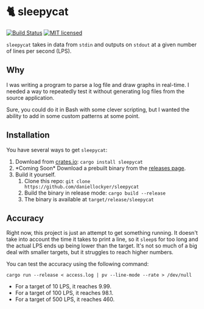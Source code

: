 # :cat2: sleepycat

[![Build Status](https://travis-ci.com/daniellockyer/sleepycat.svg?branch=master)](https://travis-ci.com/daniellockyer/sleepycat)
[![MIT licensed](https://img.shields.io/badge/license-MIT-blue.svg)](./LICENSE)

`sleepycat` takes in data from `stdin` and outputs on `stdout` at a given number of lines per second (LPS).

## Why

I was writing a program to parse a log file and draw graphs in real-time. I needed a way to repeatedly test it without generating log files from the source application.

Sure, you could do it in Bash with some clever scripting, but I wanted the ability to add in some custom patterns at some point.

## Installation

You have several ways to get `sleepycat`:

1. Download from [crates.io](https://crates.io/crates/sleepycat): `cargo install sleepycat`
2. \*Coming Soon\* Download a prebuilt binary from the [releases page](https://github.com/daniellockyer/sleepycat/releases).
3. Build it yourself.
    1. Clone this repo: `git clone https://github.com/daniellockyer/sleepycat`
    2. Build the binary in release mode: `cargo build --release`
    3. The binary is available at `target/release/sleepycat`

## Accuracy

Right now, this project is just an attempt to get something running. It doesn't take into account the time it takes to print a line, so it `sleep`s for too long and the actual LPS ends up being lower than the target. It's not so much of a big deal with smaller targets, but it struggles to reach higher numbers.

You can test the accuracy using the following command:

```
cargo run --release < access.log | pv --line-mode --rate > /dev/null
```

* For a target of 10 LPS, it reaches 9.99.
* For a target of 100 LPS, it reaches 98.1.
* For a target of 500 LPS, it reaches 460.
